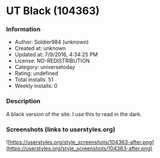 # UT Black (104363)

### Information
- Author: Soldier984 (unknown)
- Created at: unknown
- Updated at: 7/9/2016, 4:34:25 PM
- License: NO-REDISTRIBUTION
- Category: universetoday
- Rating: undefined
- Total installs: 51
- Weekly installs: 0


### Description
A black version of the site. I use this to read in the dark.


### Screenshots (links to userstyles.org)
![https://userstyles.org/style_screenshots/104363-after.png](https://userstyles.org/style_screenshots/104363-after.png)


